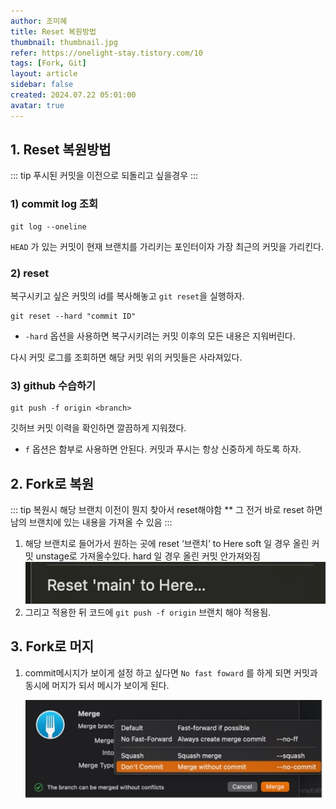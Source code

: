 ```yaml
---
author: 조미혜
title: Reset 복원방법
thumbnail: thumbnail.jpg
refer: https://onelight-stay.tistory.com/10
tags: [Fork, Git]
layout: article
sidebar: false
created: 2024.07.22 05:01:00
avatar: true
---
```


## 1. Reset 복원방법

::: tip
푸시된 커밋을 이전으로 되돌리고 싶을경우
:::

### 1) commit log 조회

```
git log --oneline
```

`HEAD` 가 있는 커밋이 현재 브랜치를 가리키는 포인터이자 가장 최근의 커밋을 가리킨다.

### 2) reset

복구시키고 싶은 커밋의 id를 복사해놓고 `git reset`을 실행하자.

```
git reset --hard "commit ID"
```

- `-hard` 옵션을 사용하면 복구시키려는 커밋 이후의 모든 내용은 지워버린다.

다시 커밋 로그를 조회하면 해당 커밋 위의 커밋들은 사라져있다.

### 3) github 수습하기

```
git push -f origin <branch>
```

깃허브 커밋 이력을 확인하면 깔끔하게 지워졌다.

- `f` 옵션은 함부로 사용하면 안된다. 커밋과 푸시는 항상 신중하게 하도록 하자.

## 2. Fork로 복원

::: tip
복원시 해당 브랜치 이전이 뭔지 찾아서 reset해야함 \*\*
그 전거 바로 reset 하면 남의 브랜치에 있는 내용을 가져올 수 있음
:::

1. 해당 브랜치로 들어가서 원하는 곳에 reset ‘브랜치’ to Here
   soft 일 경우 올린 커밋 unstage로 가져올수있다.
   hard 일 경우 올린 커밋 안가져와짐
   ![](01.png)
2. 그리고 적용한 뒤 코드에 `git push -f origin` 브랜치 해야 적용됨.

## 3. Fork로 머지

1. commit메시지가 보이게 설정 하고 싶다면 `No fast foward` 를 하게 되면 커밋과 동시에 머지가 되서 메시가 보이게 된다.

   ![](02.png)
